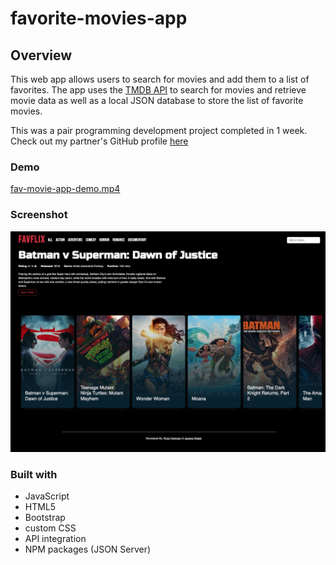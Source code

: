 # favorite-movies-app

## Overview

This web app allows users to search for movies and add them to a list of favorites. The app uses
the [TMDB API](https://developer.themoviedb.org//) to search for movies and retrieve movie data as well as a local JSON
database to store the list of favorite movies.

This was a pair programming development project completed in 1 week.
Check out my partner's GitHub profile [here](https://github.com/ryanhampton88)

### Demo

[fav-movie-app-demo.mp4](video%2Ffav-movie-app-demo.mp4)

### Screenshot

![](./img/favorite-movies-app-demo.png)

### Built with

- JavaScript
- HTML5
- Bootstrap
- custom CSS
- API integration
- NPM packages (JSON Server)



